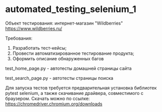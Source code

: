 # automated_testing_selenium_1

Объект тестирования: интернет-магазин "Wildberries" https://www.wildberries.ru/

Требования:
1. Разработать тест-кейсы;
2. Провести автоматизированное тестирование продукта;
3. Оформить описание обнаруженных багов

test_home_page.py - автотесты домашней страницы сайта

test_search_page.py - автотесты страницы поиска

Для запуска тестов требуется предварительная установка библиотек pytest selenium, а также скачивание драйвера, совместимого с браузером. Скачать можно по ссылке: https://chromedriver.chromium.org/downloads
